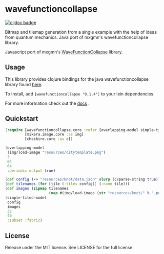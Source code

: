 # wavefunctioncollapse

[![cljdoc badge](https://cljdoc.org/badge/wavefunctioncollapse/wavefunctioncollapse)](https://cljdoc.org/d/wavefunctioncollapse/wavefunctioncollapse/CURRENT)

Bitmap and tilemap generation from a single example with the help of ideas from quantum mechanics. Java port of mxgmn's wavefunctioncollapse library.

Javascript port of mxgmn's [WaveFunctionCollapse](https://github.com/mxgmn/WaveFunctionCollapse "WaveFunctionCollapse") library.

## Usage

This library provides clojure bindings for the java wavefunctioncollapse library found [here](https://github.com/sjcasey21/wavefunctioncollapse "here").

To Install, add `[wavefunctioncollapse "0.1.4"]` to your lein dependencies.

For more information check out the [docs](https://cljdoc.org/d/wavefunctioncollapse/wavefunctioncollapse/CURRENT "here") .

## Quickstart

```clojure
(require [wavefunctioncollapse.core :refer [overlapping-model simple-tiled-model]]
         [mikera.image.core :as img]
	     [cheshire.core :as c])

(overlapping-model 
 (img/load-image "resources/citytemplate.png")
 3
 64
 64
 :periodic-output true)

(def config (-> "resources/knot/data.json" slurp (c/parse-string true)))
(def tilenames (for [tile (:tiles config)] (:name tile)))
(def images (zipmap tilenames 
                    (map #(img/load-image (str "resources/knot/" % ".png")) tilenames))
(simple-tiled-model
 config
 images
 32
 40
 :subset :fabric)
```

## License

Release under the MIT license. See LICENSE for the full license.
